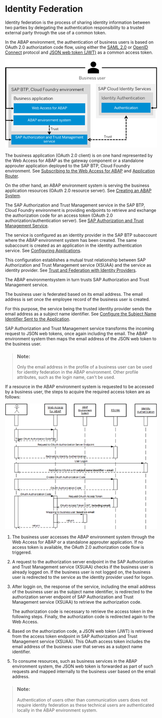 <!-- loio2abdc1d4373648799a8b1275084b7975 -->

# Identity Federation

Identity federation is the process of sharing identity information between two parties by delegating the authentication responsibility to a trusted external party through the use of a common token.

In the ABAP environment, the authentication of business users is based on OAuth 2.0 authorization code flow, using either the [SAML 2.0](https://help.sap.com/docs/IDENTITY_AUTHENTICATION/6d6d63354d1242d185ab4830fc04feb1/07088333b37e450db0c7a06d2cfec620.html?version=Cloud) or [OpenID Connect](https://help.sap.com/docs/IDENTITY_AUTHENTICATION/6d6d63354d1242d185ab4830fc04feb1/a789c9c8c0f5439da8c30b5d9e43bece.html?version=Cloud) protocol and [JSON web token \(JWT\)](https://help.sap.com/docs/CP_AUTHORIZ_TRUST_MNG/ae8e8427ecdf407790d96dad93b5f723/8eb23a1130e24ef49fa689bf7aab781e.html?version=Cloud) as a common access token.

![](images/Identity_Federation_0d33fdd.png)

The business application \(OAuth 2.0 client\) is on one hand represented by the Web Access for ABAP as the gateway component or a standalone approuter application deployed to the SAP BTP, Cloud Foundry environment. See [Subscribing to the Web Access for ABAP](https://help.sap.com/docs/BTP/65de2977205c403bbc107264b8eccf4b/98928b0941294c74b946cdcefca9b047.html?version=Cloud) and [Application Router](https://help.sap.com/docs/BTP/65de2977205c403bbc107264b8eccf4b/01c5f9ba7d6847aaaf069d153b981b51.html?version=Cloud).

On the other hand, an ABAP environment system is serving the business application resources \(OAuth 2.0 resource server\). See [Creating an ABAP System](https://help.sap.com/docs/BTP/65de2977205c403bbc107264b8eccf4b/50b32f144e184154987a06e4b55ce447.html?version=Cloud).

The SAP Authorization and Trust Management service in the SAP BTP, Cloud Foundry environment is providing endpoints to retrieve and exchange the authorization code for an access token \(OAuth 2.0 authorization/authentication server\). See [SAP Authorization and Trust Management Service](https://help.sap.com/docs/CP_AUTHORIZ_TRUST_MNG/ae8e8427ecdf407790d96dad93b5f723/6373bb7a96114d619bfdfdc6f505d1b9.html?version=Cloud).

The service is configured as an identity provider in the SAP BTP subaccount where the ABAP environment system has been created. The same subaccount is created as an application in the identity authentication service. See [Configuring Applications](https://help.sap.com/docs/IDENTITY_AUTHENTICATION/6d6d63354d1242d185ab4830fc04feb1/61ad3b0796ca4f5bae706632a29b1418.html?version=Cloud).

This configuration establishes a mutual trust relationship between SAP Authorization and Trust Management service \(XSUAA\) and the service as identity provider. See [Trust and Federation with Identity Providers](https://help.sap.com/docs/CP_AUTHORIZ_TRUST_MNG/ae8e8427ecdf407790d96dad93b5f723/cb1bc8f1bd5c482e891063960d7acd78.html?version=Cloud).

The ABAP environmentsystem in turn trusts SAP Authorization and Trust Management service.

The business user is federated based on its email address. The email address is set once the employee record of the business user is created.

For this purpose, the service being the trusted identity provider sends the email address as a subject name identifier. See [Configure the Subject Name Identifier Sent to the Application](https://help.sap.com/docs/IDENTITY_AUTHENTICATION/6d6d63354d1242d185ab4830fc04feb1/1d020e3a3ba34c43a71fde70bfa6419a.html?version=Cloud).

SAP Authorization and Trust Management service transforms the incoming request to JSON web tokens, once again including the email. The ABAP environment system then maps the email address of the JSON web token to the business user.

> ### Note:  
> Only the email address in the profile of a business user can be used for identity federation in the ABAP environment. Other profile attributes, such as the login name, can't be used.

If a resource in the ABAP environment system is requested to be accessed by a business user, the steps to acquire the required access token are as follows:

![](images/Identity_Federation_Flow_45f463b.png)

1.  The business user accesses the ABAP environment system through the Web Access for ABAP or a standalone approuter application. If no access token is available, the OAuth 2.0 authorization code flow is triggered.
2.  A request to the authorization server endpoint in the SAP Authorization and Trust Management service \(XSUAA\) checks if the business user is already logged on. If the business user is not logged on, the business user is redirected to the service as the identity provider used for logon.
3.  After loggin on, the response of the service, including the email address of the business user as the subject name identifier, is redirected to the authorization server endpoint of SAP Authorization and Trust Management service \(XSUAA\) to retrieve the authorization code.

    The authorization code is necessary to retrieve the access token in the following steps. Finally, the authorization code is redirected again to the Web Access.

4.  Based on the authorization code, a JSON web token \(JWT\) is retrieved from the access token endpoint in SAP Authorization and Trust Management service \(XSUAA\). This OAuth access token includes the email address of the business user that serves as a subject name identifier.
5.  To consume resources, such as business services in the ABAP environment system, the JSON web token is forwarded as part of such requests and mapped internally to the business user based on the email address.

> ### Note:  
> Authentication of users other than communication users does not require identity federation as these technical users are authenticated locally in the ABAP environment system.

